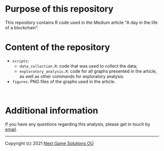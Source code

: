 # Purpose of this repository

This repository contains R code used in the Medium article "A day in the life of a blockchain".

# Content of the repository

* `scripts`:
  * `data_collection.R`: code that was used to collect the data;
  * `exploratory_analysis.R`: code for all graphs presented in the article, as well as other commands for exploratory analysis.
* `figures`: PNG files of the graphs used in the article.

<br>

# Additional information
If you have any questions regarding this analysis, please get in touch by [email](mailto:info@nextgamesolutions.com).

<hr>

Copyright (c) 2021  [Next Game Solutions OÜ](http://nextgamesolutions.com/)
